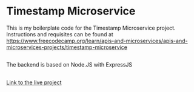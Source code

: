 # Timestamp Microservice

This is my boilerplate code for the Timestamp Microservice project. Instructions and requisites can be found at https://www.freecodecamp.org/learn/apis-and-microservices/apis-and-microservices-projects/timestamp-microservice

##
 The backend is based on Node.JS with ExpressJS
 ##
 [Link to the live project](https://boilerplate-project-timestamp.franpersanchez.repl.co/)
